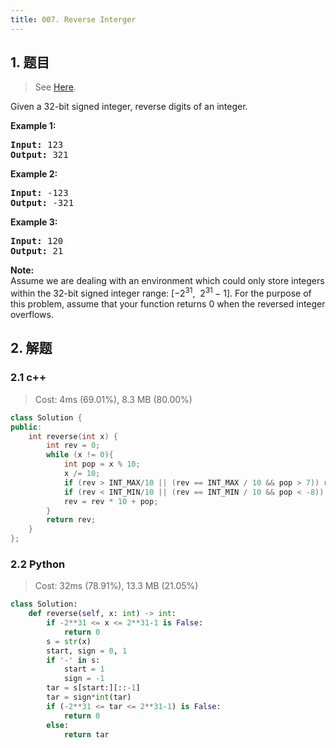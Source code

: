 ```yaml
---
title: 007. Reverse Interger
---
```


## 1. 题目

> See [Here](https://leetcode.com/problems/reverse-integer/).

<p>Given a 32-bit signed integer, reverse digits of an integer.</p>

<p><strong>Example 1:</strong></p>

<pre><strong>Input:</strong> 123
<strong>Output:</strong> 321
</pre>

<p><strong>Example 2:</strong></p>

<pre><strong>Input:</strong> -123
<strong>Output:</strong> -321
</pre>

<p><strong>Example 3:</strong></p>

<pre><strong>Input:</strong> 120
<strong>Output:</strong> 21
</pre>

<p><strong>Note:</strong><br>
Assume we are dealing with an environment which could only store integers within the 32-bit signed integer range: [−2<sup>31</sup>,&nbsp; 2<sup>31&nbsp;</sup>− 1]. For the purpose of this problem, assume that your function returns 0 when the reversed integer overflows.</p>

## 2. 解题

### 2.1 c++

> Cost: 4ms (69.01%), 8.3 MB (80.00%)

```cpp
class Solution {
public:
    int reverse(int x) {
        int rev = 0;
        while (x != 0){
            int pop = x % 10;
            x /= 10;
            if (rev > INT_MAX/10 || (rev == INT_MAX / 10 && pop > 7)) return 0;
            if (rev < INT_MIN/10 || (rev == INT_MIN / 10 && pop < -8)) return 0;
            rev = rev * 10 + pop;
        }
        return rev;
    }
};
```

### 2.2 Python

> Cost: 32ms (78.91%), 13.3 MB (21.05%)

```python
class Solution:
    def reverse(self, x: int) -> int:
        if -2**31 <= x <= 2**31-1 is False:
            return 0
        s = str(x)
        start, sign = 0, 1
        if '-' in s:
            start = 1
            sign = -1
        tar = s[start:][::-1]
        tar = sign*int(tar)
        if (-2**31 <= tar <= 2**31-1) is False:
            return 0
        else:
            return tar
```
